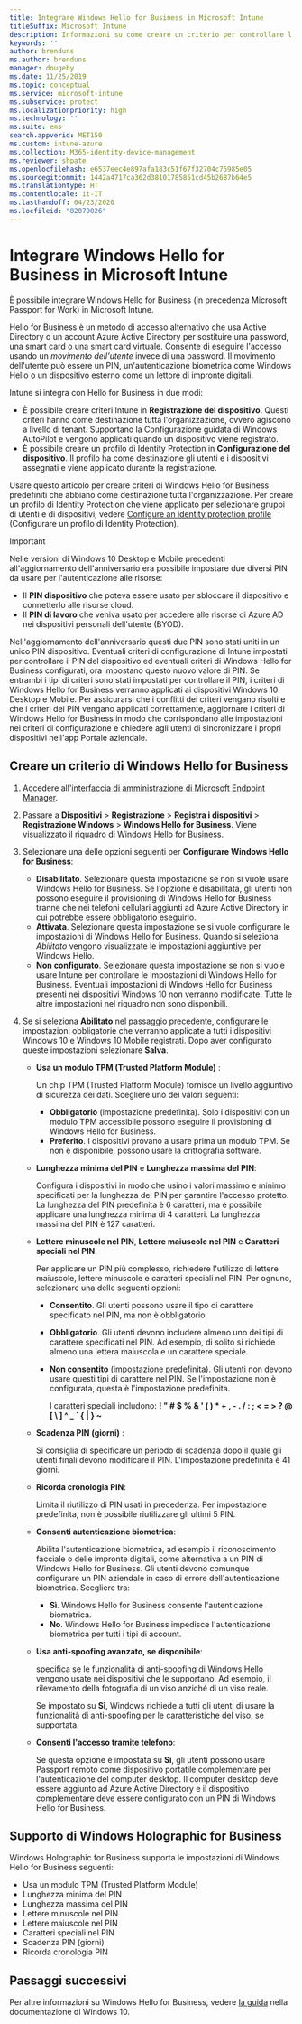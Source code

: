 ```yaml
---
title: Integrare Windows Hello for Business in Microsoft Intune
titleSuffix: Microsoft Intune
description: Informazioni su come creare un criterio per controllare l'uso di Windows Hello for Business nei dispositivi gestiti."
keywords: ''
author: brenduns
ms.author: brenduns
manager: dougeby
ms.date: 11/25/2019
ms.topic: conceptual
ms.service: microsoft-intune
ms.subservice: protect
ms.localizationpriority: high
ms.technology: ''
ms.suite: ems
search.appverid: MET150
ms.custom: intune-azure
ms.collection: M365-identity-device-management
ms.reviewer: shpate
ms.openlocfilehash: e6537eec4e897afa183c51f67f32704c75985e05
ms.sourcegitcommit: 1442a4717ca362d38101785851cd45b2687b64e5
ms.translationtype: HT
ms.contentlocale: it-IT
ms.lasthandoff: 04/23/2020
ms.locfileid: "82079026"
---
```

# <a name="integrate-windows-hello-for-business-with-microsoft-intune"></a>Integrare Windows Hello for Business in Microsoft Intune  

È possibile integrare Windows Hello for Business (in precedenza Microsoft Passport for Work) in Microsoft Intune.

 Hello for Business è un metodo di accesso alternativo che usa Active Directory o un account Azure Active Directory per sostituire una password, una smart card o una smart card virtuale. Consente di eseguire l'accesso usando un *movimento dell'utente* invece di una password. Il movimento dell'utente può essere un PIN, un'autenticazione biometrica come Windows Hello o un dispositivo esterno come un lettore di impronte digitali.

Intune si integra con Hello for Business in due modi:

- È possibile creare criteri Intune in **Registrazione del dispositivo**. Questi criteri hanno come destinazione tutta l'organizzazione, ovvero agiscono a livello di tenant. Supportano la Configurazione guidata di Windows AutoPilot e vengono applicati quando un dispositivo viene registrato. 
- È possibile creare un profilo di Identity Protection in **Configurazione del dispositivo**. Il profilo ha come destinazione gli utenti e i dispositivi assegnati e viene applicato durante la registrazione. 

Usare questo articolo per creare criteri di Windows Hello for Business predefiniti che abbiano come destinazione tutta l'organizzazione. Per creare un profilo di Identity Protection che viene applicato per selezionare gruppi di utenti e di dispositivi, vedere [Configure an identity protection profile](identity-protection-configure.md) (Configurare un profilo di Identity Protection).  

<!--- - You can store authentication certificates in the Windows Hello for Business key storage provider (KSP). For more information, see [Secure resource access with certificate profiles in Microsoft Intune](secure-resource-access-with-certificate-profiles.md). --->

> [!IMPORTANT]
> Nelle versioni di Windows 10 Desktop e Mobile precedenti all'aggiornamento dell'anniversario era possibile impostare due diversi PIN da usare per l'autenticazione alle risorse:
> - Il **PIN dispositivo** che poteva essere usato per sbloccare il dispositivo e connetterlo alle risorse cloud.
> - Il **PIN di lavoro** che veniva usato per accedere alle risorse di Azure AD nei dispositivi personali dell'utente (BYOD).
> 
> Nell'aggiornamento dell'anniversario questi due PIN sono stati uniti in un unico PIN dispositivo.
> Eventuali criteri di configurazione di Intune impostati per controllare il PIN del dispositivo ed eventuali criteri di Windows Hello for Business configurati, ora impostano questo nuovo valore di PIN.
> Se entrambi i tipi di criteri sono stati impostati per controllare il PIN, i criteri di Windows Hello for Business verranno applicati ai dispositivi Windows 10 Desktop e Mobile.
> Per assicurarsi che i conflitti dei criteri vengano risolti e che i criteri dei PIN vengano applicati correttamente, aggiornare i criteri di Windows Hello for Business in modo che corrispondano alle impostazioni nei criteri di configurazione e chiedere agli utenti di sincronizzare i propri dispositivi nell'app Portale aziendale.



## <a name="create-a-windows-hello-for-business-policy"></a>Creare un criterio di Windows Hello for Business

1. Accedere all'[interfaccia di amministrazione di Microsoft Endpoint Manager](https://go.microsoft.com/fwlink/?linkid=2109431).

2. Passare a **Dispositivi** >  **Registrazione** > **Registra i dispositivi** > **Registrazione Windows** > **Windows Hello for Business**. Viene visualizzato il riquadro di Windows Hello for Business.

3. Selezionare una delle opzioni seguenti per **Configurare Windows Hello for Business**:

    - **Disabilitato**. Selezionare questa impostazione se non si vuole usare Windows Hello for Business. Se l'opzione è disabilitata, gli utenti non possono eseguire il provisioning di Windows Hello for Business tranne che nei telefoni cellulari aggiunti ad Azure Active Directory in cui potrebbe essere obbligatorio eseguirlo.
    - **Attivata**. Selezionare questa impostazione se si vuole configurare le impostazioni di Windows Hello for Business.  Quando si seleziona *Abilitato* vengono visualizzate le impostazioni aggiuntive per Windows Hello.
    - **Non configurato**. Selezionare questa impostazione se non si vuole usare Intune per controllare le impostazioni di Windows Hello for Business. Eventuali impostazioni di Windows Hello for Business presenti nei dispositivi Windows 10 non verranno modificate. Tutte le altre impostazioni nel riquadro non sono disponibili.

4. Se si seleziona **Abilitato** nel passaggio precedente, configurare le impostazioni obbligatorie che verranno applicate a tutti i dispositivi Windows 10 e Windows 10 Mobile registrati. Dopo aver configurato queste impostazioni selezionare **Salva**.

   - **Usa un modulo TPM (Trusted Platform Module)** :

     Un chip TPM (Trusted Platform Module) fornisce un livello aggiuntivo di sicurezza dei dati. Scegliere uno dei valori seguenti:

     - **Obbligatorio** (impostazione predefinita). Solo i dispositivi con un modulo TPM accessibile possono eseguire il provisioning di Windows Hello for Business.
     - **Preferito**. I dispositivi provano a usare prima un modulo TPM. Se non è disponibile, possono usare la crittografia software.

   - **Lunghezza minima del PIN** e **Lunghezza massima del PIN**:

     Configura i dispositivi in modo che usino i valori massimo e minimo specificati per la lunghezza del PIN per garantire l'accesso protetto. La lunghezza del PIN predefinita è 6 caratteri, ma è possibile applicare una lunghezza minima di 4 caratteri. La lunghezza massima del PIN è 127 caratteri.

   - **Lettere minuscole nel PIN**, **Lettere maiuscole nel PIN** e **Caratteri speciali nel PIN**.

     Per applicare un PIN più complesso, richiedere l'utilizzo di lettere maiuscole, lettere minuscole e caratteri speciali nel PIN. Per ognuno, selezionare una delle seguenti opzioni:

     - **Consentito**. Gli utenti possono usare il tipo di carattere specificato nel PIN, ma non è obbligatorio.

     - **Obbligatorio**. Gli utenti devono includere almeno uno dei tipi di carattere specificati nel PIN. Ad esempio, di solito si richiede almeno una lettera maiuscola e un carattere speciale.

     - **Non consentito** (impostazione predefinita). Gli utenti non devono usare questi tipi di carattere nel PIN. Se l'impostazione non è configurata, questa è l'impostazione predefinita.

       I caratteri speciali includono: **! " # $ % &amp; ' ( ) &#42; + , - . / : ; &lt; = &gt; ? @ [ \ ] ^ _ &#96; { &#124; } ~**

   - **Scadenza PIN (giorni)** :

     Si consiglia di specificare un periodo di scadenza dopo il quale gli utenti finali devono modificare il PIN. L'impostazione predefinita è 41 giorni.

   - **Ricorda cronologia PIN**:

     Limita il riutilizzo di PIN usati in precedenza. Per impostazione predefinita, non è possibile riutilizzare gli ultimi 5 PIN.

   - **Consenti autenticazione biometrica**:

     Abilita l'autenticazione biometrica, ad esempio il riconoscimento facciale o delle impronte digitali, come alternativa a un PIN di Windows Hello for Business. Gli utenti devono comunque configurare un PIN aziendale in caso di errore dell'autenticazione biometrica. Scegliere tra:

     - **Sì**. Windows Hello for Business consente l'autenticazione biometrica.
     - **No**. Windows Hello for Business impedisce l'autenticazione biometrica per tutti i tipi di account.

   - **Usa anti-spoofing avanzato, se disponibile**:

     specifica se le funzionalità di anti-spoofing di Windows Hello vengono usate nei dispositivi che le supportano. Ad esempio, il rilevamento della fotografia di un viso anziché di un viso reale.

     Se impostato su **Sì**, Windows richiede a tutti gli utenti di usare la funzionalità di anti-spoofing per le caratteristiche del viso, se supportata.

   - **Consenti l'accesso tramite telefono**:

     Se questa opzione è impostata su **Sì**, gli utenti possono usare Passport remoto come dispositivo portatile complementare per l'autenticazione del computer desktop. Il computer desktop deve essere aggiunto ad Azure Active Directory e il dispositivo complementare deve essere configurato con un PIN di Windows Hello for Business.

## <a name="windows-holographic-for-business-support"></a>Supporto di Windows Holographic for Business

Windows Holographic for Business supporta le impostazioni di Windows Hello for Business seguenti:

- Usa un modulo TPM (Trusted Platform Module)
- Lunghezza minima del PIN
- Lunghezza massima del PIN
- Lettere minuscole nel PIN
- Lettere maiuscole nel PIN
- Caratteri speciali nel PIN
- Scadenza PIN (giorni)
- Ricorda cronologia PIN

## <a name="next-steps"></a>Passaggi successivi

Per altre informazioni su Windows Hello for Business, vedere [la guida](https://technet.microsoft.com/library/mt589441.aspx) nella documentazione di Windows 10.
